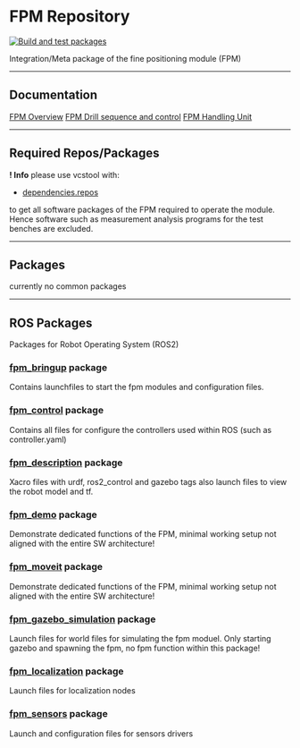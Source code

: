 # FPM Repository

[![Build and test packages](https://github.boschdevcloud.com/BAUTIRO/fpm/actions/workflows/build.yml/badge.svg)](https://github.boschdevcloud.com/BAUTIRO/fpm/actions/workflows/build.yml)

Integration/Meta package of the fine positioning module (FPM)

---
## Documentation


[FPM Overview](doc/fpm_overview.md)
[FPM Drill sequence and control](doc/fpm_drill_sequence_and_control.md)
[FPM Handling Unit](doc/fpm_handling_unit_control.md)

---

## Required Repos/Packages

**! Info** please use vcstool with:
- [dependencies.repos](dependencies.repos) 

to get all software packages of the FPM required to operate the module. Hence software such as measurement analysis programs for the test benches are excluded.   

---

## Packages

currently no common packages 

--- 


## ROS Packages

Packages for Robot Operating System (ROS2)

### [fpm_bringup](fpm_bringup/README.MD) package 

Contains launchfiles to start the fpm modules and configuration files.

### [fpm_control](fpm_control/README.MD) package

Contains all files for configure the controllers used within ROS (such as controller.yaml)

### [fpm_description](fpm_description/README.MD) package

Xacro files with urdf, ros2_control and gazebo tags also launch files to view the robot model and tf. 

### [fpm_demo](fpm_demo/README.MD) package

Demonstrate dedicated functions of the FPM, minimal working setup not aligned with the entire SW architecture!

### [fpm_moveit](fpm_moveit/README.MD) package

Demonstrate dedicated functions of the FPM, minimal working setup not aligned with the entire SW architecture!

### [fpm_gazebo_simulation](fpm_gazebo_simulation/README.MD) package

Launch files for world files for simulating the fpm moduel. Only  starting gazebo and spawning the fpm, no fpm function within this package! 

### [fpm_localization](fpm_localization/README.md) package

Launch files for localization nodes

### [fpm_sensors](fpm_sensors/README.md) package

Launch and configuration files for sensors drivers
